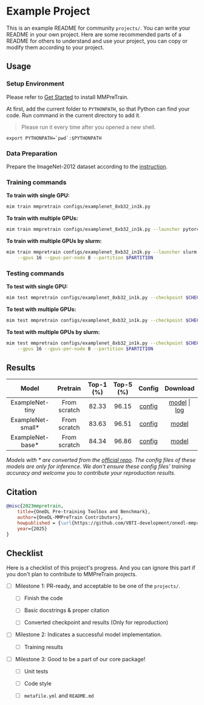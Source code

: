 # Example Project

This is an example README for community `projects/`. You can write your README in your own project. Here are
some recommended parts of a README for others to understand and use your project, you can copy or modify them
according to your project.

## Usage

### Setup Environment

Please refer to [Get Started](https://onedl-mmpretrain.readthedocs.io/en/latest/get_started.html) to install
MMPreTrain.

At first, add the current folder to `PYTHONPATH`, so that Python can find your code. Run command in the current directory to add it.

> Please run it every time after you opened a new shell.

```shell
export PYTHONPATH=`pwd`:$PYTHONPATH
```

### Data Preparation

Prepare the ImageNet-2012 dataset according to the [instruction](https://onedl-mmpretrain.readthedocs.io/en/latest/user_guides/dataset_prepare.html#imagenet).

### Training commands

**To train with single GPU:**

```bash
mim train mmpretrain configs/examplenet_8xb32_in1k.py
```

**To train with multiple GPUs:**

```bash
mim train mmpretrain configs/examplenet_8xb32_in1k.py --launcher pytorch --gpus 8
```

**To train with multiple GPUs by slurm:**

```bash
mim train mmpretrain configs/examplenet_8xb32_in1k.py --launcher slurm \
    --gpus 16 --gpus-per-node 8 --partition $PARTITION
```

### Testing commands

**To test with single GPU:**

```bash
mim test mmpretrain configs/examplenet_8xb32_in1k.py --checkpoint $CHECKPOINT
```

**To test with multiple GPUs:**

```bash
mim test mmpretrain configs/examplenet_8xb32_in1k.py --checkpoint $CHECKPOINT --launcher pytorch --gpus 8
```

**To test with multiple GPUs by slurm:**

```bash
mim test mmpretrain configs/examplenet_8xb32_in1k.py --checkpoint $CHECKPOINT --launcher slurm \
    --gpus 16 --gpus-per-node 8 --partition $PARTITION
```

## Results

|       Model        |   Pretrain   | Top-1 (%) | Top-5 (%) |                 Config                  |                Download                |
| :----------------: | :----------: | :-------: | :-------: | :-------------------------------------: | :------------------------------------: |
|  ExampleNet-tiny   | From scratch |   82.33   |   96.15   | [config](./mvitv2-tiny_8xb256_in1k.py)  | [model](MODEL-LINK) \| [log](LOG-LINK) |
| ExampleNet-small\* | From scratch |   83.63   |   96.51   | [config](./mvitv2-small_8xb256_in1k.py) |          [model](MODEL-LINK)           |
| ExampleNet-base\*  | From scratch |   84.34   |   96.86   | [config](./mvitv2-base_8xb256_in1k.py)  |          [model](MODEL-LINK)           |

*Models with * are converted from the [official repo](REPO-LINK). The config files of these models are only for inference. We don't ensure these config files' training accuracy and welcome you to contribute your reproduction results.*

## Citation

<!-- Replace to the citation of the paper your project refers to. -->

```BibTeX
@misc{2023mmpretrain,
    title={OneDL Pre-training Toolbox and Benchmark},
    author={OneDL-MMPreTrain Contributors},
    howpublished = {\url{https://github.com/VBTI-development/onedl-mmpretrain}},
    year={2025}
}
```

## Checklist

Here is a checklist of this project's progress. And you can ignore this part if you don't plan to contribute
to MMPreTrain projects.

- [ ] Milestone 1: PR-ready, and acceptable to be one of the `projects/`.

  - [ ] Finish the code

    <!-- The code's design shall follow existing interfaces and convention. For example, each model component should be registered into `mmpretrain.registry.MODELS` and configurable via a config file. -->

  - [ ] Basic docstrings & proper citation

    <!-- Each major class should contains a docstring, describing its functionality and arguments. If your code is copied or modified from other open-source projects, don't forget to cite the source project in docstring and make sure your behavior is not against its license. Typically, we do not accept any code snippet under GPL license. [A Short Guide to Open Source Licenses](https://medium.com/nationwide-technology/a-short-guide-to-open-source-licenses-cf5b1c329edd) -->

  - [ ] Converted checkpoint and results (Only for reproduction)

    <!-- If you are reproducing the result from a paper, make sure the model in the project can match that results. Also please provide checkpoint links or a checkpoint conversion script for others to get the pre-trained model. -->

- [ ] Milestone 2: Indicates a successful model implementation.

  - [ ] Training results

    <!-- If you are reproducing the result from a paper, train your model from scratch and verified that the final result can match the original result. Usually, ±0.1% is acceptable for the image classification task on ImageNet-1k. -->

- [ ] Milestone 3: Good to be a part of our core package!

  - [ ] Unit tests

    <!-- Unit tests for the major module are required. [Example](https://github.com/VBTI-development/onedl-mmpretrain/blob/main/tests/test_models/test_backbones/test_vision_transformer.py) -->

  - [ ] Code style

    <!-- Refactor your code according to reviewer's comment. -->

  - [ ] `metafile.yml` and `README.md`

    <!-- It will used for MMPreTrain to acquire your models. [Example](https://github.com/VBTI-development/onedl-mmpretrain/blob/main/configs/mvit/metafile.yml). In particular, you may have to refactor this README into a standard one. [Example](https://github.com/VBTI-development/onedl-mmpretrain/blob/main/configs/swin_transformer/README.md) -->
